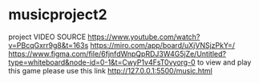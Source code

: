 # musicproject2
project
VIDEO SOURCE https://www.youtube.com/watch?v=PBcqGxrr9g8&t=163s
https://miro.com/app/board/uXjVNSjzPkY=/
https://www.figma.com/file/6fjnfdWnpQpRDJ3W4G5jZe/Untitled?type=whiteboard&node-id=0-1&t=CwyP1v4FsT0vyorg-0
to view and play this game please use this link http://127.0.0.1:5500/music.html
